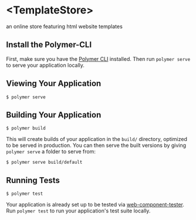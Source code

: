 # \<TemplateStore\>

an online store featuring html website templates

## Install the Polymer-CLI

First, make sure you have the [Polymer CLI](https://www.npmjs.com/package/polymer-cli) installed. Then run `polymer serve` to serve your application locally.

## Viewing Your Application

```
$ polymer serve
```

## Building Your Application

```
$ polymer build
```

This will create builds of your application in the `build/` directory, optimized to be served in production. You can then serve the built versions by giving `polymer serve` a folder to serve from:

```
$ polymer serve build/default
```

## Running Tests

```
$ polymer test
```

Your application is already set up to be tested via [web-component-tester](https://github.com/Polymer/web-component-tester). Run `polymer test` to run your application's test suite locally.
